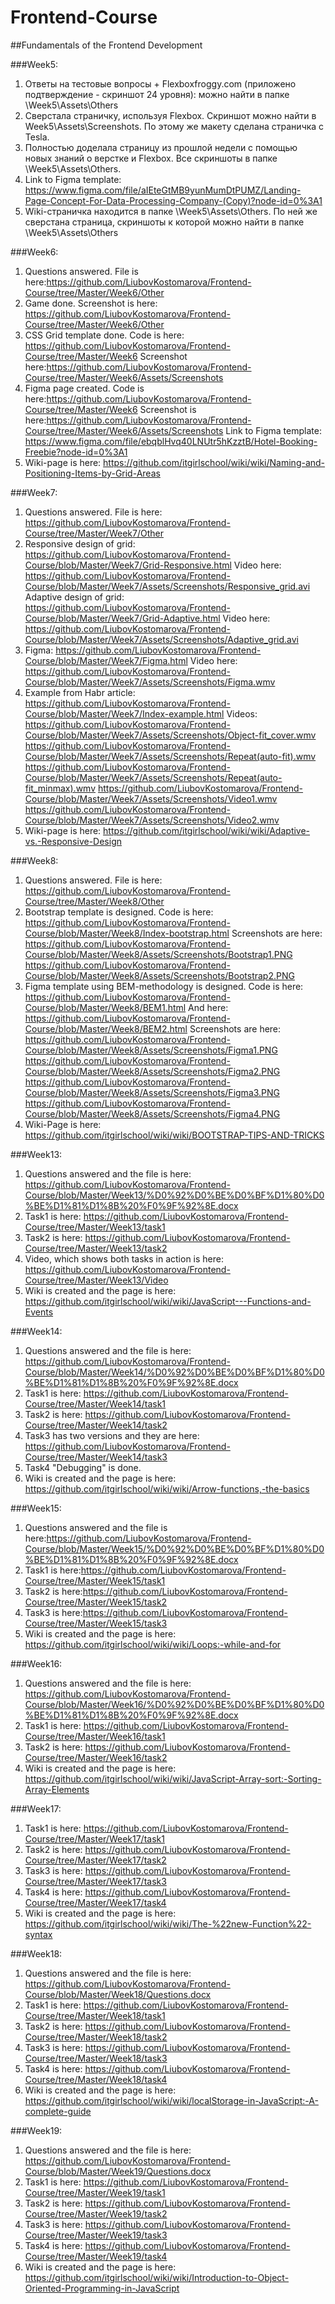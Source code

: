 # Frontend-Course
##Fundamentals of the Frontend Development

###Week5: 
1) Ответы на тестовые вопросы + Flexboxfroggy.com (приложено подтверждение - скриншот 24 уровня): можно найти в папке \Week5\Assets\Others
2) Сверстала страничку, используя Flexbox. Скриншот можно найти в Week5\Assets\Screenshots. По этому же макету сделана страничка с Tesla.
4) Полностью доделала страницу из прошлой недели с помощью новых знаний о верстке и Flexbox. Все скриншоты в папке \Week5\Assets\Others.
5) Link to Figma template:
https://www.figma.com/file/aIEteGtMB9yunMumDtPUMZ/Landing-Page-Concept-For-Data-Processing-Company-(Copy)?node-id=0%3A1
5) Wiki-страничка находится в папке \Week5\Assets\Others. По ней же сверстана страница, скриншоты к которой можно найти в папке \Week5\Assets\Others

###Week6:
1) Questions answered. File is here:https://github.com/LiubovKostomarova/Frontend-Course/tree/Master/Week6/Other
2) Game done. Screenshot is here: https://github.com/LiubovKostomarova/Frontend-Course/tree/Master/Week6/Other
3) CSS Grid template done. Code is here: https://github.com/LiubovKostomarova/Frontend-Course/tree/Master/Week6 
Screenshot here:https://github.com/LiubovKostomarova/Frontend-Course/tree/Master/Week6/Assets/Screenshots
5) Figma page created. Code is here:https://github.com/LiubovKostomarova/Frontend-Course/tree/Master/Week6
 Screenshot is here:https://github.com/LiubovKostomarova/Frontend-Course/tree/Master/Week6/Assets/Screenshots
Link to Figma template:
https://www.figma.com/file/ebqblHvq40LNUtr5hKzztB/Hotel-Booking-Freebie?node-id=0%3A1
6) Wiki-page is here: https://github.com/itgirlschool/wiki/wiki/Naming-and-Positioning-Items-by-Grid-Areas

###Week7:
1) Questions answered. File is here: https://github.com/LiubovKostomarova/Frontend-Course/tree/Master/Week7/Other
2) Responsive design of grid: https://github.com/LiubovKostomarova/Frontend-Course/blob/Master/Week7/Grid-Responsive.html 
Video here: https://github.com/LiubovKostomarova/Frontend-Course/blob/Master/Week7/Assets/Screenshots/Responsive_grid.avi
Adaptive design of grid: https://github.com/LiubovKostomarova/Frontend-Course/blob/Master/Week7/Grid-Adaptive.html
Video here: https://github.com/LiubovKostomarova/Frontend-Course/blob/Master/Week7/Assets/Screenshots/Adaptive_grid.avi
3) Figma: https://github.com/LiubovKostomarova/Frontend-Course/blob/Master/Week7/Figma.html
Video here: https://github.com/LiubovKostomarova/Frontend-Course/blob/Master/Week7/Assets/Screenshots/Figma.wmv
4) Example from Habr article: https://github.com/LiubovKostomarova/Frontend-Course/blob/Master/Week7/Index-example.html
Videos: https://github.com/LiubovKostomarova/Frontend-Course/blob/Master/Week7/Assets/Screenshots/Object-fit_cover.wmv
https://github.com/LiubovKostomarova/Frontend-Course/blob/Master/Week7/Assets/Screenshots/Repeat(auto-fit).wmv
https://github.com/LiubovKostomarova/Frontend-Course/blob/Master/Week7/Assets/Screenshots/Repeat(auto-fit_minmax).wmv
https://github.com/LiubovKostomarova/Frontend-Course/blob/Master/Week7/Assets/Screenshots/Video1.wmv
https://github.com/LiubovKostomarova/Frontend-Course/blob/Master/Week7/Assets/Screenshots/Video2.wmv
5) Wiki-page is here: https://github.com/itgirlschool/wiki/wiki/Adaptive-vs.-Responsive-Design

###Week8:
1) Questions answered. File is here: https://github.com/LiubovKostomarova/Frontend-Course/tree/Master/Week8/Other
2) Bootstrap template is designed. 
Code is here: 
https://github.com/LiubovKostomarova/Frontend-Course/blob/Master/Week8/Index-bootstrap.html
Screenshots are here: 
https://github.com/LiubovKostomarova/Frontend-Course/blob/Master/Week8/Assets/Screenshots/Bootstrap1.PNG
https://github.com/LiubovKostomarova/Frontend-Course/blob/Master/Week8/Assets/Screenshots/Bootstrap2.PNG
3) Figma template using BEM-methodology is designed. 
Code is here: 
https://github.com/LiubovKostomarova/Frontend-Course/blob/Master/Week8/BEM1.html
And here: 
https://github.com/LiubovKostomarova/Frontend-Course/blob/Master/Week8/BEM2.html
Screenshots are here: 
https://github.com/LiubovKostomarova/Frontend-Course/blob/Master/Week8/Assets/Screenshots/Figma1.PNG
https://github.com/LiubovKostomarova/Frontend-Course/blob/Master/Week8/Assets/Screenshots/Figma2.PNG
https://github.com/LiubovKostomarova/Frontend-Course/blob/Master/Week8/Assets/Screenshots/Figma3.PNG
https://github.com/LiubovKostomarova/Frontend-Course/blob/Master/Week8/Assets/Screenshots/Figma4.PNG
4) Wiki-Page is here: https://github.com/itgirlschool/wiki/wiki/BOOTSTRAP-TIPS-AND-TRICKS

###Week13:
1) Questions answered and the file is here: https://github.com/LiubovKostomarova/Frontend-Course/blob/Master/Week13/%D0%92%D0%BE%D0%BF%D1%80%D0%BE%D1%81%D1%8B%20%F0%9F%92%8E.docx
3) Task1 is here: https://github.com/LiubovKostomarova/Frontend-Course/tree/Master/Week13/task1
4) Task2 is here: https://github.com/LiubovKostomarova/Frontend-Course/tree/Master/Week13/task2
5) Video, which shows both tasks in action is here: https://github.com/LiubovKostomarova/Frontend-Course/tree/Master/Week13/Video
6) Wiki is created and the page is here: https://github.com/itgirlschool/wiki/wiki/JavaScript---Functions-and-Events

###Week14:
1) Questions answered and the file is here: https://github.com/LiubovKostomarova/Frontend-Course/blob/Master/Week14/%D0%92%D0%BE%D0%BF%D1%80%D0%BE%D1%81%D1%8B%20%F0%9F%92%8E.docx
2) Task1 is here: https://github.com/LiubovKostomarova/Frontend-Course/tree/Master/Week14/task1
3) Task2 is here: https://github.com/LiubovKostomarova/Frontend-Course/tree/Master/Week14/task2
4) Task3 has two versions and they are here: https://github.com/LiubovKostomarova/Frontend-Course/tree/Master/Week14/task3
5) Task4 "Debugging" is done.
6) Wiki is created and the page is here: https://github.com/itgirlschool/wiki/wiki/Arrow-functions,-the-basics

###Week15:
1) Questions answered and the file is here:https://github.com/LiubovKostomarova/Frontend-Course/blob/Master/Week15/%D0%92%D0%BE%D0%BF%D1%80%D0%BE%D1%81%D1%8B%20%F0%9F%92%8E.docx
2) Task1 is here:https://github.com/LiubovKostomarova/Frontend-Course/tree/Master/Week15/task1
3) Task2 is here:https://github.com/LiubovKostomarova/Frontend-Course/tree/Master/Week15/task2
4) Task3 is here:https://github.com/LiubovKostomarova/Frontend-Course/tree/Master/Week15/task3
5) Wiki is created and the page is here: https://github.com/itgirlschool/wiki/wiki/Loops:-while-and-for

###Week16:
1) Questions answered and the file is here: https://github.com/LiubovKostomarova/Frontend-Course/blob/Master/Week16/%D0%92%D0%BE%D0%BF%D1%80%D0%BE%D1%81%D1%8B%20%F0%9F%92%8E.docx
2) Task1 is here: https://github.com/LiubovKostomarova/Frontend-Course/tree/Master/Week16/task1
3) Task2 is here: https://github.com/LiubovKostomarova/Frontend-Course/tree/Master/Week16/task2
4) Wiki is created and the page is here: https://github.com/itgirlschool/wiki/wiki/JavaScript-Array-sort:-Sorting-Array-Elements

###Week17:
1) Task1 is here: https://github.com/LiubovKostomarova/Frontend-Course/tree/Master/Week17/task1
2) Task2 is here: https://github.com/LiubovKostomarova/Frontend-Course/tree/Master/Week17/task2
3) Task3 is here: https://github.com/LiubovKostomarova/Frontend-Course/tree/Master/Week17/task3
4) Task4 is here: https://github.com/LiubovKostomarova/Frontend-Course/tree/Master/Week17/task4
5) Wiki is created and the page is here: https://github.com/itgirlschool/wiki/wiki/The-%22new-Function%22-syntax

###Week18:
1) Questions answered and the file is here: https://github.com/LiubovKostomarova/Frontend-Course/blob/Master/Week18/Questions.docx
2) Task1 is here: https://github.com/LiubovKostomarova/Frontend-Course/tree/Master/Week18/task1
3) Task2 is here: https://github.com/LiubovKostomarova/Frontend-Course/tree/Master/Week18/task2
4) Task3 is here: https://github.com/LiubovKostomarova/Frontend-Course/tree/Master/Week18/task3
5) Task4 is here: https://github.com/LiubovKostomarova/Frontend-Course/tree/Master/Week18/task4
6) Wiki is created and the page is here: https://github.com/itgirlschool/wiki/wiki/localStorage-in-JavaScript:-A-complete-guide


###Week19:
1) Questions answered and the file is here: https://github.com/LiubovKostomarova/Frontend-Course/blob/Master/Week19/Questions.docx
2) Task1 is here: https://github.com/LiubovKostomarova/Frontend-Course/tree/Master/Week19/task1
3) Task2 is here: https://github.com/LiubovKostomarova/Frontend-Course/tree/Master/Week19/task2
4) Task3 is here: https://github.com/LiubovKostomarova/Frontend-Course/tree/Master/Week19/task3
5) Task4 is here: https://github.com/LiubovKostomarova/Frontend-Course/tree/Master/Week19/task4
6) Wiki is created and the page is here: https://github.com/itgirlschool/wiki/wiki/Introduction-to-Object-Oriented-Programming-in-JavaScript

